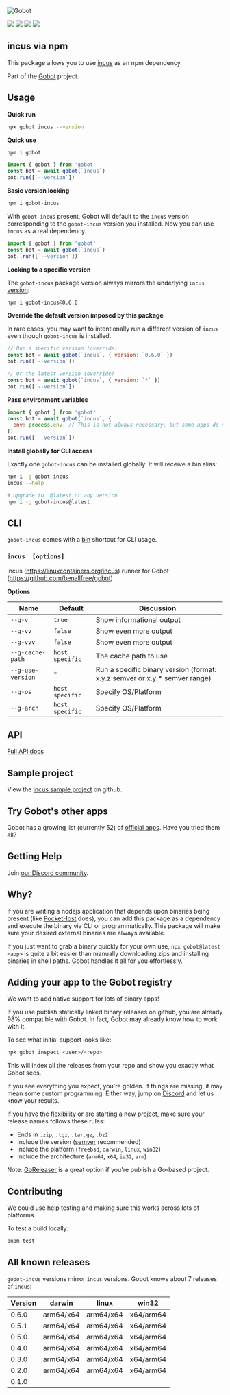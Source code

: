![Gobot](https://raw.githubusercontent.com/benallfree/gobot/v1.0.0-alpha.35/assets/gobot-banner-300x.png)

![](https://img.shields.io/npm/v/gobot-incus) ![](https://img.shields.io/npm/dt/gobot-incus) ![](https://img.shields.io/github/commit-activity/t/benallfree/gobot) ![](https://img.shields.io/github/stars/benallfree/gobot)

## incus via npm

This package allows you to use [incus](https://linuxcontainers.org/incus) as an npm dependency.

Part of the [Gobot](https://www.npmjs.com/package/gobot) project.

## Usage

**Quick run**

```bash
npx gobot incus --version
```

**Quick use**

```bash
npm i gobot
```

```js
import { gobot } from 'gobot'
const bot = await gobot(`incus`)
bot.run([`--version`])
```

**Basic version locking**

```bash
npm i gobot-incus
```

With `gobot-incus` present, Gobot will default to the `incus` version corresponding to the `gobot-incus` version you installed. Now you can use `incus` as a real dependency.

```js
import { gobot } from 'gobot'
const bot = await gobot(`incus`)
bot..run([`--version`])
```

**Locking to a specific version**

The `gobot-incus` package version always mirrors the underlying `incus` [version](#all-known-releases):

```bash
npm i gobot-incus@0.6.0
```

**Override the default version imposed by this package**

In rare cases, you may want to intentionally run a different version of `incus` even though `gobot-incus` is installed.

```js
// Run a specific version (override)
const bot = await gobot(`incus`, { version: `0.6.0` })
bot.run([`--version`])

// Or the latest version (override)
const bot = await gobot(`incus`, { version: `*` })
bot.run([`--version`])
```

**Pass environment variables**

```js
import { gobot } from 'gobot'
const bot = await gobot(`incus`, {
  env: process.env, // This is not always necessary, but some apps do need it
})
bot.run([`--version`])
```

**Install globally for CLI access**

Exactly one `gobot-incus` can be installed globally. It will receive a bin alias:

```bash
npm i -g gobot-incus
incus --help

# Upgrade to  @latest or any version
npm i -g gobot-incus@latest
```

## CLI

`gobot-incus` comes with a [bin](https://docs.npmjs.com/cli/v10/configuring-npm/package-json#bin) shortcut for CLI usage.

### `incus  [options]`

incus (https://linuxcontainers.org/incus) runner for Gobot (https://github.com/benallfree/gobot)

**Options**

| Name              | Default         | Discussion                                                                  |
| ----------------- | --------------- | --------------------------------------------------------------------------- |
| `--g-v`           | `true`          | Show informational output                                                   |
| `--g-vv`          | `false`         | Show even more output                                                       |
| `--g-vvv`         | `false`         | Show even more output                                                       |
| `--g-cache-path`  | `host specific` | The cache path to use                                                       |
| `--g-use-version` | `*`             | Run a specific binary version (format: x.y.z semver or x.y.\* semver range) |
| `--g-os`          | `host specific` | Specify OS/Platform                                                         |
| `--g-arch`        | `host specific` | Specify OS/Platform                                                         |

## API

[Full API docs](https://github.com/benallfree/gobot/blob/v1.0.0-alpha.35/docs/readme.md)

## Sample project

View the [incus sample project](https://github.com/benallfree/gobot/tree/v1.0.0-alpha.35/src/apps/incus/sample-project) on github.

## Try Gobot's other apps

Gobot has a growing list (currently 52) of [official apps](https://www.npmjs.com/package/gobot#official-gobot-apps). Have you tried them all?

## Getting Help

Join [our Discord community](https://discord.gg/977kMmFnXc).

## Why?

If you are writing a nodejs application that depends upon binaries being present (like [PocketHost](https://github.com/pockethost/pockethost) does), you can add this package as a dependency and execute the binary via CLI or programmatically. This package will make sure your desired external binaries are always available.

If you just want to grab a binary quickly for your own use, `npx gobot@latest <app>` is quite a bit easier than manually downloading zips and installing binaries in shell paths. Gobot handles it all for you effortlessly.

## Adding your app to the Gobot registry

We want to add native support for lots of binary apps!

If you use publish statically linked binary releases on github, you are already 98% compatible with Gobot. In fact, Gobot may already know how to work with it.

To see what initial support looks like:

```bash
npx gobot inspect <user>/<repo>
```

This will index all the releases from your repo and show you exactly what Gobot sees.

If you see everything you expect, you're golden. If things are missing, it may mean some custom programming. Either way, jump on [Discord](https://discord.gg/977kMmFnXc) and let us know your results.

If you have the flexibility or are starting a new project, make sure your release names follows these rules:

- Ends in `.zip`, `.tgz`, `.tar.gz`, `.bz2`
- Include the version ([semver](https://semver.org) recommended)
- Include the platform (`freebsd`, `darwin`, `linux`, `win32`)
- Include the architecture (`arm64`, `x64`, `ia32`, `arm`)

Note: [GoReleaser](https://goreleaser.com/) is a great option if you're publish a Go-based project.

## Contributing

We could use help testing and making sure this works across lots of platforms.

To test a build locally:

```bash
pnpm test
```

## All known releases

`gobot-incus` versions mirror `incus` versions. Gobot knows about 7 releases of `incus`:

| Version | darwin    | linux     | win32     |
| ------- | --------- | --------- | --------- |
| 0.6.0   | arm64/x64 | arm64/x64 | x64/arm64 |
| 0.5.1   | arm64/x64 | arm64/x64 | x64/arm64 |
| 0.5.0   | arm64/x64 | arm64/x64 | x64/arm64 |
| 0.4.0   | arm64/x64 | arm64/x64 | x64/arm64 |
| 0.3.0   | arm64/x64 | arm64/x64 | x64/arm64 |
| 0.2.0   | arm64/x64 | arm64/x64 | x64/arm64 |
| 0.1.0   |           |           |           |
